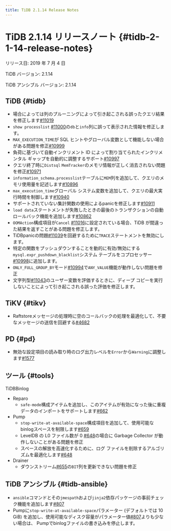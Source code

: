 ```yaml
---
title: TiDB 2.1.14 Release Notes
---
```


# TiDB 2.1.14 リリースノート {#tidb-2-1-14-release-notes}

リリース日: 2019 年 7 月 4 日

TiDB バージョン: 2.1.14

TiDB アンシブル バージョン: 2.1.14

## TiDB {#tidb}

-   場合によっては列のプルーニングによって引き起こされる誤ったクエリ結果を修正します[#11019](https://github.com/pingcap/tidb/pull/11019)
-   `show processlist` [#11000](https://github.com/pingcap/tidb/pull/11000)の`db`と`info`列に誤って表示された情報を修正します。
-   `MAX_EXECUTION_TIME`が SQL ヒントやグローバル変数として機能しない場合がある問題を修正[#10999](https://github.com/pingcap/tidb/pull/10999)
-   負荷に基づいて自動インクリメント ID によって割り当てられたインクリメンタル ギャップを自動的に調整するサポート[#10997](https://github.com/pingcap/tidb/pull/10997)
-   クエリ終了時に`Distsql` `MemTracker`のメモリ情報が正しく消去されない問題を修正[#10971](https://github.com/pingcap/tidb/pull/10971)
-   `information_schema.processlist`テーブルに`MEM`列を追加して、クエリのメモリ使用量を記述します[#10896](https://github.com/pingcap/tidb/pull/10896)
-   `max_execution_time`グローバル システム変数を追加して、クエリの最大実行時間を制御します[#10940](https://github.com/pingcap/tidb/pull/10940)
-   サポートされていない集計関数の使用によるpanicを修正します[#10911](https://github.com/pingcap/tidb/pull/10911)
-   `load data`ステートメントが失敗したときの最後のトランザクションの自動ロールバック機能を追加します[#10862](https://github.com/pingcap/tidb/pull/10862)
-   `OOMAction`構成項目が`Cancel` [#11016](https://github.com/pingcap/tidb/pull/11016)に設定されている場合、TiDB が間違った結果を返すことがある問題を修正します。
-   TiDBpanicの問題[#11039](https://github.com/pingcap/tidb/pull/11039)を回避するために`TRACE`ステートメントを無効にします。
-   特定の関数をプッシュダウンすることを動的に有効/無効にする`mysql.expr_pushdown_blacklist`システム テーブルをコプロセッサー[#10998](https://github.com/pingcap/tidb/pull/10998)に追加します。
-   `ONLY_FULL_GROUP_BY`モード[#10994](https://github.com/pingcap/tidb/pull/10994)で`ANY_VALUE`機能が動作しない問題を修正
-   文字列型[#11043](https://github.com/pingcap/tidb/pull/11043)のユーザー変数を評価するときに、ディープ コピーを実行しないことによって引き起こされる誤った評価を修正します。

## TiKV {#tikv}

-   Raftstoreメッセージの処理時に空のコールバックの処理を最適化して、不要なメッセージの送信を回避する[#4682](https://github.com/tikv/tikv/pull/4682)

## PD {#pd}

-   無効な設定項目の読み取り時のログ出力レベルを`Error`から`Warning`に調整します[#1577](https://github.com/pingcap/pd/pull/1577)

## ツール {#tools}

TiDBBinlog

-   Reparo
    -   `safe-mode`構成アイテムを追加し、このアイテムが有効になった後に重複データのインポートをサポートします[#662](https://github.com/pingcap/tidb-binlog/pull/662)
-   Pump
    -   `stop-write-at-available-space`構成項目を追加して、使用可能なbinlogスペースを制限します[#659](https://github.com/pingcap/tidb-binlog/pull/659)
    -   LevelDB の L0 ファイル数が 0 [#648](https://github.com/pingcap/tidb-binlog/pull/648)の場合に Garbage Collector が動作しないことがある問題を修正
    -   スペースの解放を高速化するために、ログ ファイルを削除するアルゴリズムを最適化します[#648](https://github.com/pingcap/tidb-binlog/pull/648)
-   Drainer
    -   ダウンストリーム[#655](https://github.com/pingcap/tidb-binlog/pull/655)の`BIT`列を更新できない問題を修正

## TiDB アンシブル {#tidb-ansible}

-   `ansible`コマンドとその`jmespath`および`jinja2`依存パッケージの事前チェック機能を追加します[#807](https://github.com/pingcap/tidb-ansible/pull/807)
-   Pumpに`stop-write-at-available-space`パラメーター (デフォルトでは 10 GiB) を追加し、使用可能なディスク容量がパラメーター値[#807](https://github.com/pingcap/tidb-ansible/pull/807)よりも少ない場合は、 Pumpでbinlogファイルの書き込みを停止します。
